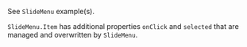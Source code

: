See `SlideMenu` example(s).

`SlideMenu.Item` has additional properties `onClick` and `selected` that are managed and overwritten by `SlideMenu`.

